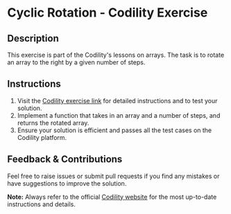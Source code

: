 # Cyclic Rotation - Codility Exercise

## Description
This exercise is part of the Codility's lessons on arrays. The task is to rotate an array to the right by a given number of steps.

## Instructions
1. Visit the [Codility exercise link](https://app.codility.com/programmers/lessons/2-arrays/cyclic_rotation/) for detailed instructions and to test your solution.
2. Implement a function that takes in an array and a number of steps, and returns the rotated array.
3. Ensure your solution is efficient and passes all the test cases on the Codility platform.

## Feedback & Contributions
Feel free to raise issues or submit pull requests if you find any mistakes or have suggestions to improve the solution.

**Note:** Always refer to the official [Codility website](https://app.codility.com/programmers/lessons/2-arrays/cyclic_rotation/) for the most up-to-date instructions and details.
